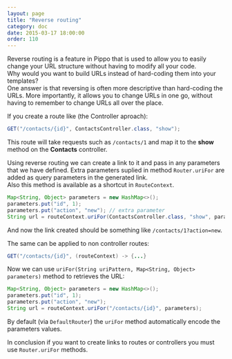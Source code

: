 ```yaml
---
layout: page
title: "Reverse routing"
category: doc
date: 2015-03-17 18:00:00
order: 110
---
```


Reverse routing is a feature in Pippo that is used to allow you to easily change your URL structure without having to modify all your code.  
Why would you want to build URLs instead of hard-coding them into your templates?  
One answer is that reversing is often more descriptive than hard-coding the URLs. More importantly, it allows you to change URLs in one go, without having to remember to change URLs all over the place.  

If you create a route like (the Controller aproach):

```java
GET("/contacts/{id}", ContactsController.class, "show");
```

This route will take requests such as `/contacts/1` and map it to the __show__ method on the __Contacts__ controller.

Using reverse routing we can create a link to it and pass in any parameters that we have defined. Extra parameters suplied in method `Router.uriFor` are added as query parameters in the generated link.  
Also this method is available as a shortcut in `RouteContext`.

```java
Map<String, Object> parameters = new HashMap<>();
parameters.put("id", 1);
parameters.put("action", "new"); // extra parameter
String url = routeContext.uriFor(ContactsController.class, "show", parameters);
```
And now the link created should be something like `/contacts/1?action=new`.

The same can be applied to non controller routes:

```java
GET("/contacts/{id}", (routeContext) -> {...}
```

Now we can use `uriFor(String uriPattern, Map<String, Object> parameters)` method to retrieves the URL:

```java
Map<String, Object> parameters = new HashMap<>();
parameters.put("id", 1);
parameters.put("action", "new");
String url = routeContext.uriFor("/contacts/{id}", parameters);
```

By default (via `DefaultRouter`) the `uriFor` method automatically encode the parameters values.

In conclusion if you want to create links to routes or controllers you must use `Router.uriFor` methods.

